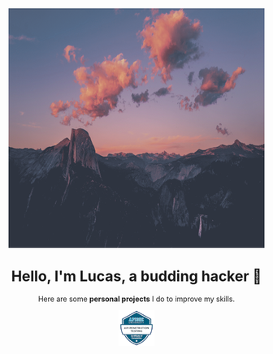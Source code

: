 <div>
  <img align="center" height="472" width="100%" src="assets/mountains.png" />
  <h1 align="center">
    Hello, I'm Lucas, a budding hacker 
  </h1>
  <p align="center">
    Here are some <strong>personal projects</strong> I do to improve my skills.
  </p>
  <div align="center">
    <img alt="api-cert" src="assets/api-penetration-testing-certificate-of-completion.png" height="70" width="70" />
  </div>
</div>
